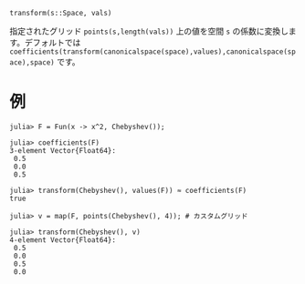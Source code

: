 ```
transform(s::Space, vals)
```

指定されたグリッド `points(s,length(vals))` 上の値を空間 `s` の係数に変換します。デフォルトでは `coefficients(transform(canonicalspace(space),values),canonicalspace(space),space)` です。

# 例

```jldoctest
julia> F = Fun(x -> x^2, Chebyshev());

julia> coefficients(F)
3-element Vector{Float64}:
 0.5
 0.0
 0.5

julia> transform(Chebyshev(), values(F)) ≈ coefficients(F)
true

julia> v = map(F, points(Chebyshev(), 4)); # カスタムグリッド

julia> transform(Chebyshev(), v)
4-element Vector{Float64}:
 0.5
 0.0
 0.5
 0.0
```
